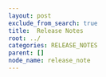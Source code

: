 ```yaml
---
layout: post
exclude_from_search: true
title:  Release Notes
root: ../
categories: RELEASE_NOTES
parent: []
node_name: release_note
---
```

